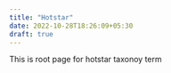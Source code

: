 ```yaml
---
title: "Hotstar"
date: 2022-10-28T18:26:09+05:30
draft: true
---
```


This is root page for hotstar taxonoy term